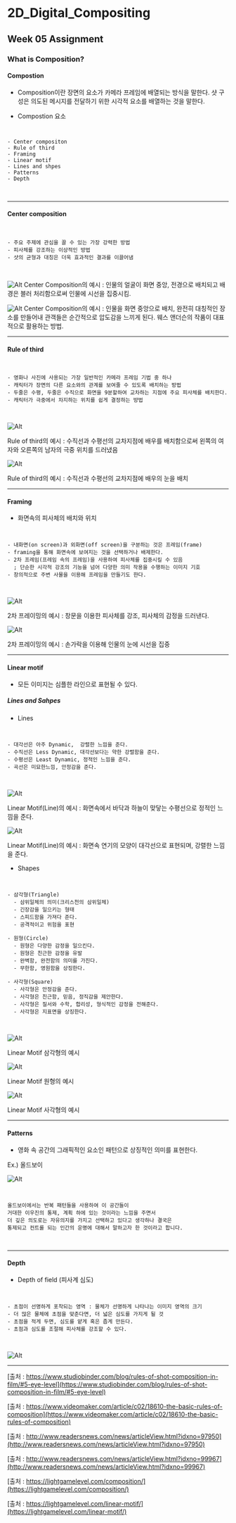 # 2D_Digital_Compositing
## Week 05 Assignment
### What is Composition?
#### Compostion

- Composition이란 장면의 요소가 카메라 프레임에 배열되는 방식을 말한다. 샷 구성은 의도된 메시지를 전달하기 위한 시각적 요소를 배열하는 것을 말한다.

- Compostion 요소

<pre>
<code>

- Center compositon
- Rule of third
- Framing
- Linear motif
- Lines and shpes
- Patterns
- Depth

</code>
</pre>

-----------------
#### Center composition

<pre>
<code>

- 주요 주제에 관심을 끌 수 있는 가장 강력한 방법
- 피사체를 강조하는 이상적인 방법
- 샷의 균형과 대칭은 더욱 효과적인 결과를 이끌어냄

</code>
</pre>

![Alt](https://github.com/JuSeongYong/2D_Digital_Compositing/blob/master/week06/images/Rules-of-Shot-Composition-Breaking-Rule-of-Thirds-min.jpg)
Center Composition의 예시 : 인물의 얼굴이 화면 중앙, 전경으로 배치되고 배경은 블러 처리함으로써 인물에 시선을 집중시킴.


![Alt](https://github.com/JuSeongYong/2D_Digital_Compositing/blob/master/week06/images/%EC%9B%A8%EC%8A%A4%EC%97%94%EB%8D%94%EC%8A%A8%20%EC%84%BC%ED%84%B0%EC%BB%B4%ED%8D%BC%EC%A7%80%EC%85%98.jpg)
Center Composition의 예시 : 인물을 화면 중앙으로 배치, 완전히 대칭적인 장소를 만들어내 관객들은 순간적으로 압도감을 느끼게 된다. 웨스 앤더슨의 작품이 대표적으로 활용하는 방법.

------------------
#### Rule of third

<pre>
<code>

- 영화나 사진에 사용되는 가장 일반적인 카메라 프레임 기법 중 하나
- 캐릭터가 장면의 다른 요소와의 관계를 보여줄 수 있도록 배치하는 방법
- 두줄은 수평, 두줄은 수직으로 화면을 9분할하여 교차하는 지점에 주요 피사체를 배치한다.
- 캐릭터가 극중에서 차지하는 위치를 쉽게 결정하는 방법

</code>
</pre>

![Alt](https://github.com/JuSeongYong/2D_Digital_Compositing/blob/master/week06/images/Rules-of-Shot-Composition-Rule-of-Thirds-Grid-min.jpg)

Rule of third의 예시 : 수직선과 수평선의 교차지점에 배우를 배치함으로써 왼쪽의 여자와 오른쪽의 남자의 극중 위치를 드러냈음


![Alt](https://github.com/JuSeongYong/2D_Digital_Compositing/blob/master/week06/images/352-C02-Shooting-secondary-1.jpg)

Rule of third의 예시 : 수직선과 수평선의 교차지점에 배우의 눈을 배치

------------------
#### Framing
- 화면속의 피사체의 배치와 위치

<pre>
<code>

- 내화면(on screen)과 외화면(off screen)을 구분하는 것은 프레임(frame)
- framing을 통해 화면속에 보여지는 것을 선택하거나 배제한다.
- 2차 프레임(프레임 속의 프레임)을 사용하여 피사체를 집중시킬 수 있음
  ; 단순한 시각적 강조의 기능을 넘어 다양한 의미 작용을 수행하는 이미지 기호
- 창의적으로 주변 사물을 이용해 프레임을 만들기도 한다.

</code>
</pre>

![Alt](https://github.com/JuSeongYong/2D_Digital_Compositing/blob/master/week06/images/2%EC%B0%A8%ED%94%84%EB%A0%88%EC%9D%B4%EB%B0%8D.jpg)

2차 프레이밍의 예시 : 창문을 이용한 피사체를 강조, 피사체의 감정을 드러낸다.

![Alt](https://github.com/JuSeongYong/2D_Digital_Compositing/blob/master/week06/images/2%EC%B0%A8%ED%94%84%EB%A0%88%EC%9D%B4%EB%B0%8D_1.jpg)

2차 프레이밍의 예시 : 손가락을 이용해 인물의 눈에 시선을 집중

----------------
#### Linear motif

- 모든 이미지는 심플한 라인으로 표현될 수 있다.

##### Lines and Sahpes

- Lines

<pre>
<code>

- 대각선은 아주 Dynamic,  강렬한 느낌을 준다.
- 수직선은 Less Dynamic, 대각선보다는 약한 강렬함을 준다.
- 수평선은 Least Dynamic, 정적인 느낌을 준다.
- 곡선은 미묘한느낌, 안정감을 준다.

</code>
</pre>

![Alt](https://github.com/JuSeongYong/2D_Digital_Compositing/blob/master/week06/images/linearMotif.jpg)

Linear Motif(Line)의 예시 : 화면속에서 바닥과 하늘이 맞닿는 수평선으로 정적인 느낌을 준다.

![Alt](https://github.com/JuSeongYong/2D_Digital_Compositing/blob/master/week06/images/linearMotif_1.jpg)

Linear Motif(Line)의 예시 : 화면속 연기의 모양이 대각선으로 표현되며, 강렬한 느낌을 준다.

- Shapes

<pre>
<code>

- 삼각형(Triangle)
  - 삼위일체의 의미(크리스천의 삼위일체)
  - 긴장감을 일으키는 형태
  - 스피드함을 가져다 준다.
  - 공격적이고 위험을 표현
  
- 원형(Circle)
  - 원형은 다양한 감정을 일으킨다.
  - 원형은 친근한 감정을 유발
  - 완벽함, 완전함의 의미를 가진다.
  - 무한함, 영원함을 상징한다.
  
- 사각형(Square)
  - 사각형은 안정감을 준다.
  - 사각형은 친근함, 믿음, 정직감을 제안한다.
  - 사각형은 질서와 수학, 합리성, 형식적인 감정을 전해준다.
  - 사각형은 지표면을 상징한다.

</code>
</pre>

![Alt](https://github.com/JuSeongYong/2D_Digital_Compositing/blob/master/week06/images/%EB%A6%AC%EB%8B%88%EC%96%B4%EB%AA%A8%ED%8B%B0%ED%94%84%EC%82%BC%EA%B0%81%ED%98%95.jpg)

Linear Motif 삼각형의 예시

![Alt](https://github.com/JuSeongYong/2D_Digital_Compositing/blob/master/week06/images/%EB%A6%AC%EB%8B%88%EC%96%B4%EB%AA%A8%ED%8B%B0%ED%94%84%EC%9B%90%ED%98%95.jpg)

Linear Motif 원형의 예시

![Alt](https://github.com/JuSeongYong/2D_Digital_Compositing/blob/master/week06/images/%EB%A6%AC%EB%8B%88%EC%96%B4%EB%AA%A8%ED%8B%B0%ED%94%84%EC%82%AC%EA%B0%81%ED%98%95.jpg)

Linear Motif 사각형의 예시

-------------
#### Patterns

- 영화 속 공간의 그래픽적인 요소인 패턴으로 상징적인 의미를 표현한다.

Ex.) 올드보이

![Alt](https://github.com/JuSeongYong/2D_Digital_Compositing/blob/master/week06/images/%EC%98%AC%EB%93%9C%EB%B3%B4%EC%9D%B4.jpg)

<pre>
<code>

올드보이에서는 반복 패턴들을 사용하여 이 공간들이
거대한 이우진의 통제, 계획 하에 있는 것이라는 느낌을 주면서
더 깊은 의도로는 자유의지를 가지고 선택하고 있다고 생각하나 결국은
통제되고 컨트롤 되는 인간의 운명에 대해서 말하고자 한 것이라고 합니다.

</code>
</pre>
---------------
#### Depth
- Depth of field (피사계 심도)

<pre>
<code>

- 초점이 선명하게 포착되는 영역 : 물체가 선명하게 나타나는 이미지 영역의 크기
- 더 많은 물체에 초점을 맞춘다면, 더 넓은 심도를 가지게 될 것
- 초점을 적게 두면, 심도를 얕게 혹은 좁게 만든다.
- 초점과 심도를 조절해 피사체를 강조할 수 있다.

</code>
</pre>

![Alt](https://github.com/JuSeongYong/2D_Digital_Compositing/blob/master/week06/images/Rules-of-Shot-Composition-depth-of-field-1024x660-min.jpg)

----------------------

[출처 : https://www.studiobinder.com/blog/rules-of-shot-composition-in-film/#5-eye-level](https://www.studiobinder.com/blog/rules-of-shot-composition-in-film/#5-eye-level)

[출처 : https://www.videomaker.com/article/c02/18610-the-basic-rules-of-composition](https://www.videomaker.com/article/c02/18610-the-basic-rules-of-composition)

[출처 : http://www.readersnews.com/news/articleView.html?idxno=97950](http://www.readersnews.com/news/articleView.html?idxno=97950)

[출처 : http://www.readersnews.com/news/articleView.html?idxno=99967](http://www.readersnews.com/news/articleView.html?idxno=99967)

[출처 : https://lightgamelevel.com/composition/](https://lightgamelevel.com/composition/)

[출처 : https://lightgamelevel.com/linear-motif/](https://lightgamelevel.com/linear-motif/)
